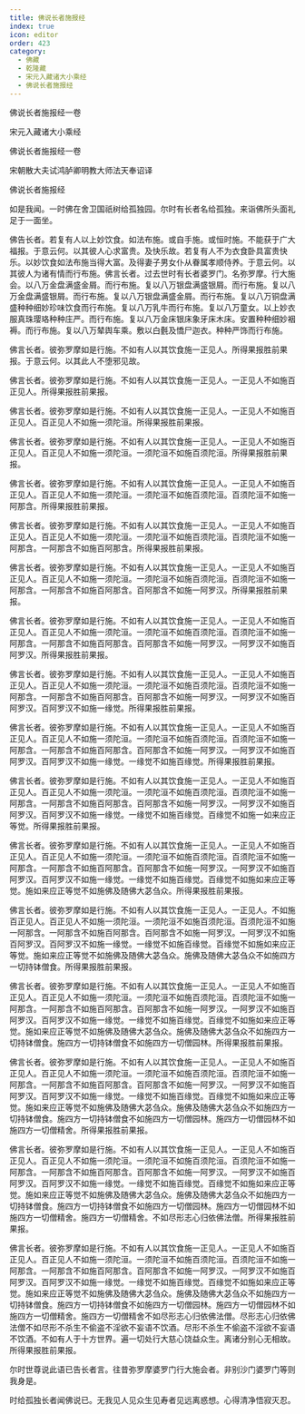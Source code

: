 ```yaml
---
title: 佛说长者施报经
index: true
icon: editor
order: 423
category:
  - 佛藏
  - 乾隆藏
  - 宋元入藏诸大小乘经
  - 佛说长者施报经
---
```


佛说长者施报经一卷  

宋元入藏诸大小乘经  

佛说长者施报经一卷  

宋朝散大夫试鸿胪卿明教大师法天奉诏译  

佛说长者施报经  

如是我闻。一时佛在舍卫国祇树给孤独园。尔时有长者名给孤独。来诣佛所头面礼足于一面坐。  

佛告长者。若复有人以上妙饮食。如法布施。或自手施。或恒时施。不能获于广大福报。于意云何。以其彼人心求富贵。及快乐故。若复有人不为衣食卧具富贵快乐。以妙饮食如法布施当得大富。及得妻子男女仆从眷属孝顺侍养。于意云何。以其彼人为诸有情而行布施。佛言长者。过去世时有长者婆罗门。名弥罗摩。行大施会。以八万金盘满盛金屑。而行布施。复以八万银盘满盛银屑。而行布施。复以八万金盘满盛银屑。而行布施。复以八万银盘满盛金屑。而行布施。复以八万铜盘满盛种种细妙珍味饮食而行布施。复以八万乳牛而行布施。复以八万童女。以上妙衣服真珠璎珞种种庄严。而行布施。复以八万金床银床象牙床木床。安置种种细妙裀褥。而行布施。复以八万辇舆车乘。敷以白氎及憍尸迦衣。种种严饰而行布施。  

佛言长者。彼弥罗摩如是行施。不如有人以其饮食施一正见人。所得果报胜前果报。于意云何。以其此人不堕邪见故。  

佛言长者。彼弥罗摩如是行施。不如有人以其饮食施一正见人。一正见人不如施百正见人。所得果报胜前果报。  

佛言长者。彼弥罗摩如是行施。不如有人以其饮食施一正见人。一正见人不如施百正见人。百正见人不如施一须陀洹。所得果报胜前果报。  

佛言长者。彼弥罗摩如是行施。不如有人以其饮食施一正见人。一正见人不如施百正见人。百正见人不如施一须陀洹。一须陀洹不如施百须陀洹。所得果报胜前果报。  

佛言长者。彼弥罗摩如是行施。不如有人以其饮食施一正见人。一正见人不如施百正见人。百正见人不如施一须陀洹。一须陀洹不如施百须陀洹。百须陀洹不如施一阿那含。所得果报胜前果报。  

佛言长者。彼弥罗摩如是行施。不如有人以其饮食施一正见人。一正见人不如施百正见人。百正见人不如施一须陀洹。一须陀洹不如施百须陀洹。百须陀洹不如施一阿那含。一阿那含不如施百阿那含。所得果报胜前果报。  

佛言长者。彼弥罗摩如是行施。不如有人以其饮食施一正见人。一正见人不如施百正见人。百正见人不如施一须陀洹。一须陀洹不如施百须陀洹。百须陀洹不如施一阿那含。一阿那含不如施百阿那含。百阿那含不如施一阿罗汉。所得果报胜前果报。  

佛言长者。彼弥罗摩如是行施。不如有人以其饮食施一正见人。一正见人不如施百正见人。百正见人不如施一须陀洹。一须陀洹不如施百须陀洹。百须陀洹不如施一阿那含。一阿那含不如施百阿那含。百阿那含不如施一阿罗汉。一阿罗汉不如施百阿罗汉。所得果报胜前果报。  

佛言长者。彼弥罗摩如是行施。不如有人以其饮食施一正见人。一正见人不如施百正见人。百正见人不如施一须陀洹。一须陀洹不如施百须陀洹。百须陀洹不如施一阿那含。一阿那含不如施百阿那含。百阿那含不如施一阿罗汉。一阿罗汉不如施百阿罗汉。百阿罗汉不如施一缘觉。所得果报胜前果报。  

佛言长者。彼弥罗摩如是行施。不如有人以其饮食施一正见人。一正见人不如施百正见人。百正见人不如施一须陀洹。一须陀洹不如施百须陀洹。百须陀洹不如施一阿那含。一阿那含不如施百阿那含。百阿那含不如施一阿罗汉。一阿罗汉不如施百阿罗汉。百阿罗汉不如施一缘觉。一缘觉不如施百缘觉。所得果报胜前果报。  

佛言长者。彼弥罗摩如是行施。不如有人以其饮食施一正见人。一正见人不如施百正见人。百正见人不如施一须陀洹。一须陀洹不如施百须陀洹。百须陀洹不如施一阿那含。一阿那含不如施百阿那含。百阿那含不如施一阿罗汉。一阿罗汉不如施百阿罗汉。百阿罗汉不如施一缘觉。一缘觉不如施百缘觉。百缘觉不如施一如来应正等觉。所得果报胜前果报。  

佛言长者。彼弥罗摩如是行施。不如有人以其饮食施一正见人。一正见人不如施百正见人。百正见人不如施一须陀洹。一须陀洹不如施百须陀洹。百须陀洹不如施一阿那含。一阿那含不如施百阿那含。百阿那含不如施一阿罗汉。一阿罗汉不如施百阿罗汉。百阿罗汉不如施一缘觉。一缘觉不如施百缘觉。百缘觉不如施如来应正等觉。施如来应正等觉不如施佛及随佛大苾刍众。所得果报胜前果报。  

佛言长者。彼弥罗摩如是行施。不如有人以其饮食施一正见人。一正见人。不如施百正见人。百正见人不如施一须陀洹。一须陀洹不如施百须陀洹。百须陀洹不如施一阿那含。一阿那含不如施百阿那含。百阿那含不如施一阿罗汉。一阿罗汉不如施百阿罗汉。百阿罗汉不如施一缘觉。一缘觉不如施百缘觉。百缘觉不如施如来应正等觉。施如来应正等觉不如施佛及随佛大苾刍众。施佛及随佛大苾刍众不如施四方一切持钵僧食。所得果报胜前果报。  

佛言长者。彼弥罗摩如是行施。不如有人以其饮食施一正见人。一正见人不如施百正见人。百正见人不如施一须陀洹。一须陀洹不如施百须陀洹。百须陀洹不如施一阿那含。一阿那含不如施百阿那含。百阿那含不如施一阿罗汉。一阿罗汉不如施百阿罗汉。百阿罗汉不如施一缘觉。一缘觉不如施百缘觉。百缘觉不如施如来应正等觉。施如来应正等觉不如施佛及随佛大苾刍众。施佛及随佛大苾刍众不如施四方一切持钵僧食。施四方一切持钵僧食不如施四方一切僧园林。所得果报胜前果报。  

佛言长者。彼弥罗摩如是行施。不如有人以其饮食施一正见人。一正见人不如施百正见人。百正见人不如施一须陀洹。一须陀洹不如施百须陀洹。百须陀洹不如施一阿那含。一阿那含不如施百阿那含。百阿那含不如施一阿罗汉。一阿罗汉不如施百阿罗汉。百阿罗汉不如施一缘觉。一缘觉不如施百缘觉。百缘觉不如施如来应正等觉。施如来应正等觉不如施佛及随佛大苾刍众。施佛及随佛大苾刍众不如施四方一切持钵僧食。施四方一切持钵僧食不如施四方一切僧园林。施四方一切僧园林不如施四方一切僧精舍。所得果报胜前果报。  

佛言长者。彼弥罗摩如是行施。不如有人以其饮食施一正见人。一正见人不如施百正见人。百正见人不如施一须陀洹。一须陀洹不如施百须陀洹。百须陀洹不如施一阿那含。一阿那含不如施百阿那含。百阿那含不如施一阿罗汉。一阿罗汉不如施百阿罗汉。百阿罗汉不如施一缘觉。一缘觉不如施百缘觉。百缘觉不如施如来应正等觉。施如来应正等觉不如施佛及随佛大苾刍众。施佛及随佛大苾刍众不如施四方一切持钵僧食。施四方一切持钵僧食不如施四方一切僧园林。施四方一切僧园林不如施四方一切僧精舍。施四方一切僧精舍。不如尽形志心归依佛法僧。所得果报胜前果报。  

佛言长者。彼弥罗摩如是行施。不如有人以其饮食施一正见人。一正见人不如施百正见人。百正见人不如施一须陀洹。一须陀洹不如施百须陀洹。百须陀洹不如施一阿那含。一阿那含不如施百阿那含。百阿那含不如施一阿罗汉。一阿罗汉不如施百阿罗汉。百阿罗汉不如施一缘觉。一缘觉不如施百缘觉。百缘觉不如施如来应正等觉。施如来应正等觉不如施佛及随佛大苾刍众。施佛及随佛大苾刍众不如施四方一切持钵僧食。施四方一切持钵僧食不如施四方一切僧园林。施四方一切僧园林不如施四方一切僧精舍。施四方一切僧精舍不如尽形志心归依佛法僧。尽形志心归依佛法僧不如尽形不杀生不偷盗不淫欲不妄语不饮酒。尽形不杀生不偷盗不淫欲不妄语不饮酒。不如有人于十方世界。遍一切处行大慈心饶益众生。离诸分别心无相故。所得果报胜前果报。  

尔时世尊说此语已告长者言。往昔弥罗摩婆罗门行大施会者。非别沙门婆罗门等则我身是。  

时给孤独长者闻佛说已。无我见人见众生见寿者见远离惑想。心得清净悟寂灭忍。  

